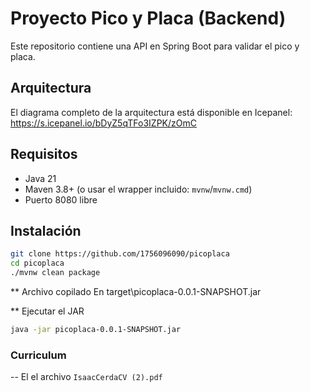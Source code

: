 # Proyecto Pico y Placa (Backend)

Este repositorio contiene una API en Spring Boot para validar el pico y placa.

## Arquitectura

El diagrama completo de la arquitectura está disponible en Icepanel:  
https://s.icepanel.io/bDyZ5qTFo3IZPK/zOmC

## Requisitos

- Java 21  
- Maven 3.8+ (o usar el wrapper incluido: `mvnw`/`mvnw.cmd`)
- Puerto 8080 libre


## Instalación

```bash
git clone https://github.com/1756096090/picoplaca
cd picoplaca
./mvnw clean package
```
** Archivo copilado
En target\picoplaca-0.0.1-SNAPSHOT.jar

** Ejecutar el JAR

```bash
java -jar picoplaca-0.0.1-SNAPSHOT.jar
```

### Curriculum

  
-- El el archivo `IsaacCerdaCV (2).pdf`


